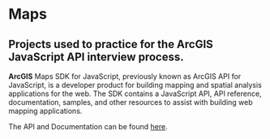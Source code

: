 # Maps
## Projects used to practice for the ArcGIS JavaScript API interview process. 

**ArcGIS** Maps SDK for JavaScript, previously known as ArcGIS API for JavaScript, is a developer product for building mapping and spatial analysis applications for the web. The SDK contains a JavaScript API, API reference, documentation, samples, and other resources to assist with building web mapping applications.

The API and Documentation can be found [here](https://developers.arcgis.com/javascript/latest/).